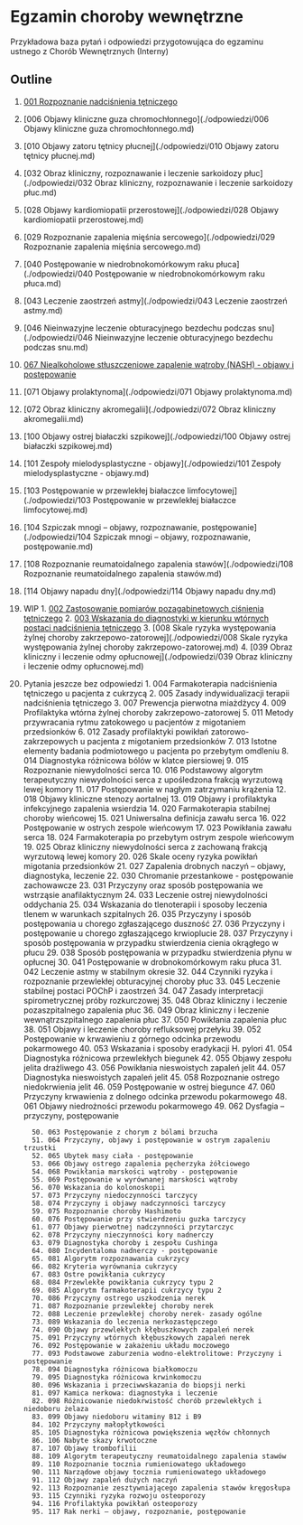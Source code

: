 # Egzamin choroby wewnętrzne

Przykładowa baza pytań i odpowiedzi przygotowująca do egzaminu ustnego z Chorób Wewnętrznych (Interny)



## Outline

1. [001 Rozpoznanie nadciśnienia tętniczego](./odpowiedzi/001-rozpoznawanie-nadcisnienia-tetniczego.md)
2. [006 Objawy kliniczne guza chromochłonnego](./odpowiedzi/006 Objawy kliniczne guza chromochłonnego.md)
3. [010 Objawy zatoru tętnicy płucnej](./odpowiedzi/010 Objawy zatoru tętnicy płucnej.md)
4. [032 Obraz kliniczny, rozpoznawanie i leczenie sarkoidozy płuc](./odpowiedzi/032 Obraz kliniczny, rozpoznawanie i leczenie sarkoidozy płuc.md)
5. [028 Objawy kardiomiopatii przerostowej](./odpowiedzi/028 Objawy kardiomiopatii przerostowej.md)
6. [029 Rozpoznanie zapalenia mięśnia sercowego](./odpowiedzi/029 Rozpoznanie zapalenia mięśnia sercowego.md)
7. [040 Postępowanie w niedrobnokomórkowym raku płuca](./odpowiedzi/040 Postępowanie w niedrobnokomórkowym raku płuca.md)
8. [043 Leczenie zaostrzeń astmy](./odpowiedzi/043 Leczenie zaostrzeń astmy.md)
9. [046 Nieinwazyjne leczenie obturacyjnego bezdechu podczas snu](./odpowiedzi/046 Nieinwazyjne leczenie obturacyjnego bezdechu podczas snu.md)
10. [067 Niealkoholowe stłuszczeniowe zapalenie wątroby (NASH) - objawy i postępowanie](./odpowiedzi/067-nash.md)
11. [071 Objawy prolaktynoma](./odpowiedzi/071 Objawy prolaktynoma.md)
12. [072 Obraz kliniczny akromegalii](./odpowiedzi/072 Obraz kliniczny akromegalii.md)
13. [100 Objawy ostrej białaczki szpikowej](./odpowiedzi/100 Objawy ostrej białaczki szpikowej.md)
14. [101 Zespoły mielodysplastyczne - objawy](./odpowiedzi/101 Zespoły mielodysplastyczne - objawy.md)
15. [103 Postępowanie w przewlekłej białaczce limfocytowej](./odpowiedzi/103 Postępowanie w przewlekłej białaczce limfocytowej.md)
16. [104 Szpiczak mnogi – objawy, rozpoznawanie, postępowanie](./odpowiedzi/104 Szpiczak mnogi – objawy, rozpoznawanie, postępowanie.md)
17. [108 Rozpoznanie reumatoidalnego zapalenia stawów](./odpowiedzi/108 Rozpoznanie reumatoidalnego zapalenia stawów.md)
18. [114 Objawy napadu dny](./odpowiedzi/114 Objawy napadu dny.md)
19. WIP
          1. [002 Zastosowanie pomiarów pozagabinetowych ciśnienia tętniczego](./odpowiedzi/002-pomiary-pozagabinetowe-bp.md)
          2. [003 Wskazania do diagnostyki w kierunku wtórnych postaci nadciśnienia tętniczego](./odpowiedzi/003-wskazania-do-diagnostyki-wtornych-postaci-nt.md)
          3. [008 Skale ryzyka występowania żylnej choroby zakrzepowo-zatorowej](./odpowiedzi/008 Skale ryzyka występowania żylnej choroby zakrzepowo-zatorowej.md)
          4. [039 Obraz kliniczny i leczenie odmy opłucnowej](./odpowiedzi/039 Obraz kliniczny i leczenie odmy opłucnowej.md)
20. Pytania jeszcze bez odpowiedzi
          1. 004 Farmakoterapia nadciśnienia tętniczego u pacjenta z cukrzycą
          2. 005 Zasady indywidualizacji terapii nadciśnienia tętniczego
          3. 007 Prewencja pierwotna miażdżycy
          4. 009 Profilaktyka wtórna żylnej choroby zakrzepowo-zatorowej
          5. 011 Metody przywracania rytmu zatokowego u pacjentów z migotaniem przedsionków
          6. 012 Zasady profilaktyki powikłań zatorowo-zakrzepowych u pacjenta z migotaniem
              przedsionków
          7. 013 Istotne elementy badania podmiotowego u pacjenta po przebytym omdleniu
          8. 014 Diagnostyka różnicowa bólów w klatce piersiowej
          9. 015 Rozpoznanie niewydolności serca
          10. 016 Podstawowy algorytm terapeutyczny niewydolności serca z upośledzona frakcją
                wyrzutową lewej komory
          11. 017 Postępowanie w nagłym zatrzymaniu krążenia
          12. 018 Objawy kliniczne stenozy aortalnej
          13. 019 Objawy i profilaktyka infekcyjnego zapalenia wsierdzia
          14. 020 Farmakoterapia stabilnej choroby wieńcowej
          15. 021 Uniwersalna definicja zawału serca
          16. 022 Postępowanie w ostrych zespole wieńcowym
          17. 023 Powikłania zawału serca
          18. 024 Farmakoterapia po przebytym ostrym zespole wieńcowym
          19. 025 Obraz kliniczny niewydolności serca z zachowaną frakcją wyrzutową lewej komory
          20. 026 Skale oceny ryzyka powikłań migotania przedsionków
          21. 027 Zapalenia drobnych naczyń – objawy, diagnostyka, leczenie
          22. 030 Chromanie przestankowe - postępowanie zachowawcze
          23. 031 Przyczyny oraz sposób postępowania we wstrząsie anafilaktycznym
          24. 033 Leczenie ostrej niewydolności oddychania
          25. 034 Wskazania do tlenoterapii i sposoby leczenia tlenem w warunkach szpitalnych
          26. 035 Przyczyny i sposób postępowania u chorego zgłaszającego duszność
          27. 036 Przyczyny i postępowanie u chorego zgłaszającego krwioplucie
          28. 037 Przyczyny i sposób postępowania w przypadku stwierdzenia cienia okrągłego w płucu
          29. 038 Sposób postępowania w przypadku stwierdzenia płynu w opłucnej
          30. 041 Postępowanie w drobnokomórkowym raku płuca
          31. 042 Leczenie astmy w stabilnym okresie
          32. 044 Czynniki ryzyka i rozpoznanie przewlekłej obturacyjnej choroby płuc
          33. 045 Leczenie stabilnej postaci POChP i zaostrzeń
          34. 047 Zasady interpretacji spirometrycznej próby rozkurczowej
          35. 048 Obraz kliniczny i leczenie pozaszpitalnego zapalenia płuc
          36. 049 Obraz kliniczny i leczenie wewnątrzszpitalnego zapalenia płuc
          37. 050 Powikłania zapalenia płuc
          38. 051 Objawy i leczenie choroby refluksowej przełyku
          39. 052 Postępowanie w krwawieniu z górnego odcinka przewodu pokarmowego
          40. 053 Wskazania i sposoby eradykacji H. pylori
          41. 054 Diagnostyka różnicowa przewlekłych biegunek
          42. 055 Objawy zespołu jelita drażliwego
          43. 056 Powikłania nieswoistych zapaleń jelit
          44. 057 Diagnostyka nieswoistych zapaleń jelit
          45. 058 Rozpoznanie ostrego niedokrwienia jelit
          46. 059 Postępowanie w ostrej biegunce
          47. 060 Przyczyny krwawienia z dolnego odcinka przewodu pokarmowego
          48. 061 Objawy niedrożności przewodu pokarmowego
          49. 062 Dysfagia – przyczyny, postępowanie

          50. 063 Postępowanie z chorym z bólami brzucha
          51. 064 Przyczyny, objawy i postępowanie w ostrym zapaleniu trzustki
          52. 065 Ubytek masy ciała - postępowanie
          53. 066 Objawy ostrego zapalenia pęcherzyka żółciowego
          54. 068 Powikłania marskości wątroby - postępowanie
          55. 069 Postępowanie w wyrównanej marskości wątroby
          56. 070 Wskazania do kolonoskopii
          57. 073 Przyczyny niedoczynności tarczycy
          58. 074 Przyczyny i objawy nadczynności tarczycy
          59. 075 Rozpoznanie choroby Hashimoto
          60. 076 Postępowanie przy stwierdzeniu guzka tarczycy
          61. 077 Objawy pierwotnej nadczynności przytarczyc
          62. 078 Przyczyny nieczynności kory nadnerczy
          63. 079 Diagnostyka choroby i zespołu Cushinga
          64. 080 Incydentaloma nadnerczy - postępowanie
          65. 081 Algorytm rozpoznawania cukrzycy
          66. 082 Kryteria wyrównania cukrzycy
          67. 083 Ostre powikłania cukrzycy
          68. 084 Przewlekłe powikłania cukrzycy typu 2
          69. 085 Algorytm farmakoterapii cukrzycy typu 2
          70. 086 Przyczyny ostrego uszkodzenia nerek
          71. 087 Rozpoznanie przewlekłej choroby nerek
          72. 088 Leczenie przewlekłej choroby nerek- zasady ogólne
          73. 089 Wskazania do leczenia nerkozastępczego
          74. 090 Objawy przewlekłych kłębuszkowych zapaleń nerek
          75. 091 Przyczyny wtórnych kłębuszkowych zapaleń nerek
          76. 092 Postępowanie w zakażeniu układu moczowego
          77. 093 Podstawowe zaburzenia wodno-elektrolitowe: Przyczyny i postępowanie
          78. 094 Diagnostyka różnicowa białkomoczu
          79. 095 Diagnostyka różnicowa krwinkomoczu
          80. 096 Wskazania i przeciwwskazania do biopsji nerki
          81. 097 Kamica nerkowa: diagnostyka i leczenie
          82. 098 Różnicowanie niedokrwistość chorób przewlekłych i niedoboru żelaza
          83. 099 Objawy niedoboru witaminy B12 i B9
          84. 102 Przyczyny małopłytkowości
          85. 105 Diagnostyka różnicowa powiększenia węzłów chłonnych
          86. 106 Nabyte skazy krwotoczne
          87. 107 Objawy trombofilii
          88. 109 Algorytm terapeutyczny reumatoidalnego zapalenia stawów
          89. 110 Rozpoznanie tocznia rumieniowatego układowego
          90. 111 Narządowe objawy tocznia rumieniowatego układowego
          91. 112 Objawy zapaleń dużych naczyń
          92. 113 Rozpoznanie zesztywniającego zapalenia stawów kręgosłupa
          93. 115 Czynniki ryzyka rozwoju osteoporozy
          94. 116 Profilaktyka powikłań osteoporozy
          95. 117 Rak nerki – objawy, rozpoznanie, postępowanie

